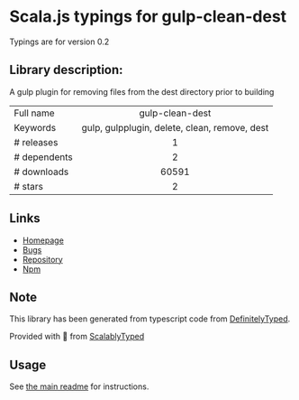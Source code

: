 
# Scala.js typings for gulp-clean-dest

Typings are for version 0.2

## Library description:
A gulp plugin for removing files from the dest directory prior to building

|                    |                 |
| ------------------ | :-------------: |
| Full name          | gulp-clean-dest |
| Keywords           | gulp, gulpplugin, delete, clean, remove, dest |
| # releases         | 1 |
| # dependents       | 2 |
| # downloads        | 60591 |
| # stars            | 2 |

## Links
- [Homepage](https://github.com/clark800/gulp-clean-dest)
- [Bugs](https://github.com/clark800/gulp-clean-dest/issues)
- [Repository](https://github.com/clark800/gulp-clean-dest)
- [Npm](https://www.npmjs.com/package/gulp-clean-dest)
    


## Note
This library has been generated from typescript code from [DefinitelyTyped](https://definitelytyped.org).

Provided with :purple_heart: from [ScalablyTyped](https://github.com/oyvindberg/ScalablyTyped)

## Usage
See [the main readme](../../readme.md) for instructions.


